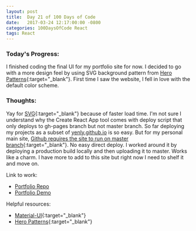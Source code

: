 ```yaml
---
layout: post
title:  Day 21 of 100 Days of Code
date:   2017-03-24 12:17:00:00 -0800
categories: 100DaysOfCode React
tags: React
---
```


### Today's Progress:
I finished coding the final UI for my portfolio site for now. I decided to go with a more design feel by using SVG background pattern from [Hero Patterns](http://www.heropatterns.com/){:target="_blank"}. First time I saw the website, I fell in love with the default color scheme.

### Thoughts:
Yay for [SVG](https://en.wikipedia.org/wiki/Scalable_Vector_Graphics){:target="_blank"} because of faster load time. I'm not sure I understand why the Create React App tool comes with deploy script that only deploys to gh-pages branch but not master branch. So far deploying my projects as a subset of [yenly.github.io]((https://yenly.github.io)) is so easy. But for my personal main site, [Github requires the site to run on master branch](https://help.github.com/articles/configuring-a-publishing-source-for-github-pages/){:target="_blank"}.  No easy direct deploy. I worked around it by deploying a production build locally and then uploading it to master. Works like a charm. I have more to add to this site but right now I need to shelf it and move on. 

Link to work:
* [Portfolio Repo](https://github.com/yenly/yenly.github.io)
* [Portfolio Demo](https://yenly.github.io)

Helpful resources:
* [Material-UI](http://www.material-ui.com/){:target="_blank"}
* [Hero Patterns](http://www.heropatterns.com/){:target="_blank"}
